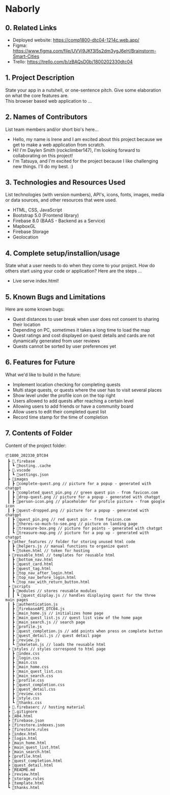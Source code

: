 # Naborly

## 0. Related Links
* Deployed website: https://comp1800-dtc04-1214c.web.app/
* Figma: https://www.figma.com/file/UVVj9JKf3l5s2dm3ygJ6eH/Brainstorm-Smart-Cities
* Trello: https://trello.com/b/zBAQsD0b/1800202330dtc04

## 1. Project Description
State your app in a nutshell, or one-sentence pitch. Give some elaboration on what the core features are.  
This browser based web application to ... 

## 2. Names of Contributors
List team members and/or short bio's here... 
* Hello, my name is Irene and I am excited about this project because we get to make a web application from scratch.
* Hi! I'm Daylen Smith (rockclimber147), I'm looking forward to collaborating on this project! 
* I'm Tatsuya, and I'm excited for the project because I like challenging new things. I'll do my best. :)
	
## 3. Technologies and Resources Used
List technologies (with version numbers), API's, icons, fonts, images, media or data sources, and other resources that were used.
* HTML, CSS, JavaScript
* Bootstrap 5.0 (Frontend library)
* Firebase 8.0 (BAAS - Backend as a Service)
* MapboxGL
* Firebase Storage
* Geolocation

## 4. Complete setup/installion/usage
State what a user needs to do when they come to your project.  How do others start using your code or application?
Here are the steps ...
* Live serve index.html!

## 5. Known Bugs and Limitations
Here are some known bugs:
* Quest distances to user break when user does not consent to sharing their location
* Depending on PC, sometimes it takes a long time to load the map
* Quest ratings and cost displayed on quest details and cards are not dynamically generated from user reviews
* Quests cannot be sorted by user preferences yet 

## 6. Features for Future
What we'd like to build in the future:
* Implement location checking for completing quests
* Multi stage quests, or quests where the user has to visit several places
* Show level under the profile icon on the top right
* Users allowed to add quests after reaching a certain level
* Allowing users to add friends or have a community board
* Allow users to edit their completed quest list
* Record time stamp for the time of completion
	
## 7. Contents of Folder
Content of the project folder:

```
📦1800_202330_DTC04
 ┣ 📂.firebase
 ┃ ┗ 📜hosting..cache
 ┣ 📂.vscode
 ┃ ┗ 📜settings.json
 ┣ 📂images
 ┃ ┣ 📜complete-quest.png // picture for a popup - generated with chatgpt
 ┃ ┣ 📜completed_quest_pin.png // green quest pin - from favicon.com
 ┃ ┣ 📜drop-quest.png // picture for a popup - generated with chatgpt
 ┃ ┣ 📜person-icon.png // placeholder for profile picture - from google icon
 ┃ ┣ 📜quest-dropped.png // picture for a popup - generated with chatgpt
 ┃ ┣ 📜quest_pin.png // red quest pin - from favicon.com
 ┃ ┣ 📜theres-so-much-to-see.png // picture on landing page
 ┃ ┣ 📜treasure-box.png // picture for points - generated with chatgpt
 ┃ ┗ 📜treasure-map.png // picture for a pop up - generated with chatgpt
 ┣ 📂other_features // folder for storing unused html code
 ┃ ┣ 📜helpers.js // manual functions to organize quest
 ┃ ┗ 📜token.html // token for hosting 
 ┣ 📂reusable_html // templates for reusable html
 ┃ ┣ 📜bottom_nav.html 
 ┃ ┣ 📜quest_card.html 
 ┃ ┣ 📜quest_tag.html
 ┃ ┣ 📜top_nav_after_login.html
 ┃ ┣ 📜top_nav_before_login.html
 ┃ ┗ 📜top_nav_with_return_button.html
 ┣ 📂scripts
 ┃ ┣ 📂modules // stores reusable modules
 ┃ ┃ ┗ 📜quest_display.js // handles displaying quest for the three main pages
 ┃ ┣ 📜authentication.js
 ┃ ┣ 📜firebaseAPI_DTC04.js
 ┃ ┣ 📜main_home.js // initializes home page
 ┃ ┣ 📜main_quest_list.js // quest list view of the home page
 ┃ ┣ 📜main_search.js // search page
 ┃ ┣ 📜profile.js 
 ┃ ┣ 📜quest_completion.js // add points when press on complete button
 ┃ ┣ 📜quest_detail.js // quest detail page
 ┃ ┣ 📜review.js
 ┃ ┗ 📜skeleton.js // loads the reusable html
 ┣ 📂styles // styles correspond to html page
 ┃ ┣ 📜index.css
 ┃ ┣ 📜login.css
 ┃ ┣ 📜main.css
 ┃ ┣ 📜main_home.css
 ┃ ┣ 📜main_quest_list.css
 ┃ ┣ 📜main_search.css
 ┃ ┣ 📜profile.css
 ┃ ┣ 📜quest_completion.css
 ┃ ┣ 📜quest_detail.css
 ┃ ┣ 📜review.css
 ┃ ┣ 📜style.css
 ┃ ┗ 📜thanks.css
 ┣ 📜.firebaserc // hosting material
 ┣ 📜.gitignore
 ┣ 📜404.html
 ┣ 📜firebase.json
 ┣ 📜firestore.indexes.json
 ┣ 📜firestore.rules
 ┣ 📜index.html
 ┣ 📜login.html
 ┣ 📜main_home.html
 ┣ 📜main_quest_list.html
 ┣ 📜main_search.html
 ┣ 📜profile.html
 ┣ 📜quest_completion.html
 ┣ 📜quest_detail.html
 ┣ 📜README.md
 ┣ 📜review.html
 ┣ 📜storage.rules
 ┣ 📜template.html
 ┗ 📜thanks.html
```


